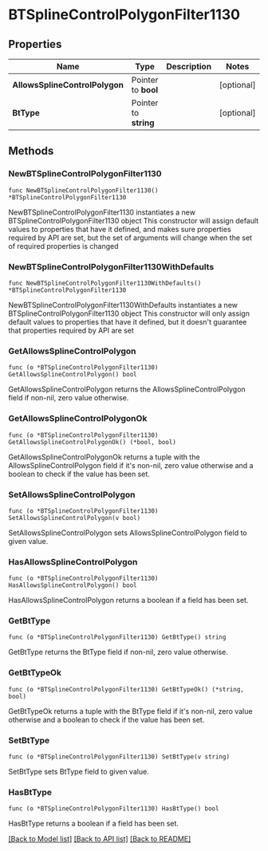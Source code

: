 # BTSplineControlPolygonFilter1130

## Properties

Name | Type | Description | Notes
------------ | ------------- | ------------- | -------------
**AllowsSplineControlPolygon** | Pointer to **bool** |  | [optional] 
**BtType** | Pointer to **string** |  | [optional] 

## Methods

### NewBTSplineControlPolygonFilter1130

`func NewBTSplineControlPolygonFilter1130() *BTSplineControlPolygonFilter1130`

NewBTSplineControlPolygonFilter1130 instantiates a new BTSplineControlPolygonFilter1130 object
This constructor will assign default values to properties that have it defined,
and makes sure properties required by API are set, but the set of arguments
will change when the set of required properties is changed

### NewBTSplineControlPolygonFilter1130WithDefaults

`func NewBTSplineControlPolygonFilter1130WithDefaults() *BTSplineControlPolygonFilter1130`

NewBTSplineControlPolygonFilter1130WithDefaults instantiates a new BTSplineControlPolygonFilter1130 object
This constructor will only assign default values to properties that have it defined,
but it doesn't guarantee that properties required by API are set

### GetAllowsSplineControlPolygon

`func (o *BTSplineControlPolygonFilter1130) GetAllowsSplineControlPolygon() bool`

GetAllowsSplineControlPolygon returns the AllowsSplineControlPolygon field if non-nil, zero value otherwise.

### GetAllowsSplineControlPolygonOk

`func (o *BTSplineControlPolygonFilter1130) GetAllowsSplineControlPolygonOk() (*bool, bool)`

GetAllowsSplineControlPolygonOk returns a tuple with the AllowsSplineControlPolygon field if it's non-nil, zero value otherwise
and a boolean to check if the value has been set.

### SetAllowsSplineControlPolygon

`func (o *BTSplineControlPolygonFilter1130) SetAllowsSplineControlPolygon(v bool)`

SetAllowsSplineControlPolygon sets AllowsSplineControlPolygon field to given value.

### HasAllowsSplineControlPolygon

`func (o *BTSplineControlPolygonFilter1130) HasAllowsSplineControlPolygon() bool`

HasAllowsSplineControlPolygon returns a boolean if a field has been set.

### GetBtType

`func (o *BTSplineControlPolygonFilter1130) GetBtType() string`

GetBtType returns the BtType field if non-nil, zero value otherwise.

### GetBtTypeOk

`func (o *BTSplineControlPolygonFilter1130) GetBtTypeOk() (*string, bool)`

GetBtTypeOk returns a tuple with the BtType field if it's non-nil, zero value otherwise
and a boolean to check if the value has been set.

### SetBtType

`func (o *BTSplineControlPolygonFilter1130) SetBtType(v string)`

SetBtType sets BtType field to given value.

### HasBtType

`func (o *BTSplineControlPolygonFilter1130) HasBtType() bool`

HasBtType returns a boolean if a field has been set.


[[Back to Model list]](../README.md#documentation-for-models) [[Back to API list]](../README.md#documentation-for-api-endpoints) [[Back to README]](../README.md)


